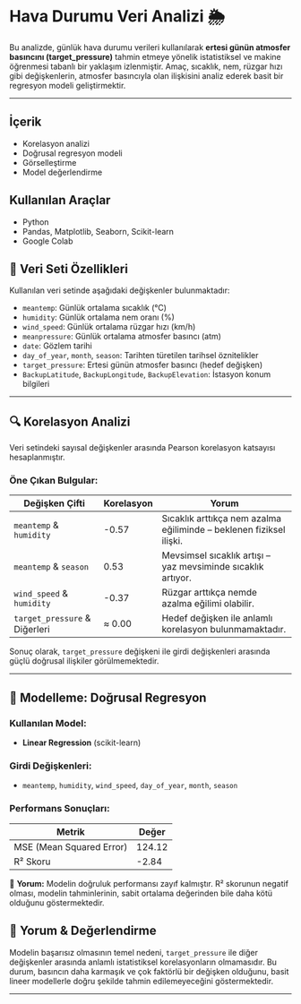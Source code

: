 # Hava Durumu Veri Analizi 🌦️
Bu analizde, günlük hava durumu verileri kullanılarak **ertesi günün atmosfer basıncını (target_pressure)** tahmin etmeye yönelik istatistiksel ve makine öğrenmesi tabanlı bir yaklaşım izlenmiştir. Amaç, sıcaklık, nem, rüzgar hızı gibi değişkenlerin, atmosfer basıncıyla olan ilişkisini analiz ederek basit bir regresyon modeli geliştirmektir.

---


## İçerik
- Korelasyon analizi
- Doğrusal regresyon modeli
- Görselleştirme
- Model değerlendirme

## Kullanılan Araçlar
- Python
- Pandas, Matplotlib, Seaborn, Scikit-learn
- Google Colab



## 📁 Veri Seti Özellikleri

Kullanılan veri setinde aşağıdaki değişkenler bulunmaktadır:

- `meantemp`: Günlük ortalama sıcaklık (°C)  
- `humidity`: Günlük ortalama nem oranı (%)  
- `wind_speed`: Günlük ortalama rüzgar hızı (km/h)  
- `meanpressure`: Günlük ortalama atmosfer basıncı (atm)  
- `date`: Gözlem tarihi  
- `day_of_year`, `month`, `season`: Tarihten türetilen tarihsel öznitelikler  
- `target_pressure`: Ertesi günün atmosfer basıncı (hedef değişken)  
- `BackupLatitude`, `BackupLongitude`, `BackupElevation`: İstasyon konum bilgileri

---

## 🔍 Korelasyon Analizi

Veri setindeki sayısal değişkenler arasında Pearson korelasyon katsayısı hesaplanmıştır.

### Öne Çıkan Bulgular:

| Değişken Çifti              | Korelasyon | Yorum |
|-----------------------------|------------|-------|
| `meantemp` & `humidity`     | -0.57      | Sıcaklık arttıkça nem azalma eğiliminde – beklenen fiziksel ilişki. |
| `meantemp` & `season`       | 0.53       | Mevsimsel sıcaklık artışı – yaz mevsiminde sıcaklık artıyor. |
| `wind_speed` & `humidity`   | -0.37      | Rüzgar arttıkça nemde azalma eğilimi olabilir. |
| `target_pressure` & Diğerleri| ≈ 0.00    | Hedef değişken ile anlamlı korelasyon bulunmamaktadır. |

Sonuç olarak, `target_pressure` değişkeni ile girdi değişkenleri arasında güçlü doğrusal ilişkiler görülmemektedir.

---

## 🤖 Modelleme: Doğrusal Regresyon

### Kullanılan Model:
- **Linear Regression** (scikit-learn)

### Girdi Değişkenleri:
- `meantemp`, `humidity`, `wind_speed`, `day_of_year`, `month`, `season`

### Performans Sonuçları:

| Metrik | Değer |
|--------|-------|
| MSE (Mean Squared Error) | 124.12 |
| R² Skoru | -2.84 |

🔴 **Yorum:**
Modelin doğruluk performansı zayıf kalmıştır. R² skorunun negatif olması, modelin tahminlerinin, sabit ortalama değerinden bile daha kötü olduğunu göstermektedir.


## 📌 Yorum & Değerlendirme

Modelin başarısız olmasının temel nedeni, `target_pressure` ile diğer değişkenler arasında anlamlı istatistiksel korelasyonların olmamasıdır. Bu durum, basıncın daha karmaşık ve çok faktörlü bir değişken olduğunu, basit lineer modellerle doğru şekilde tahmin edilemeyeceğini göstermektedir.

---
